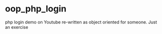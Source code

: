 # oop_php_login
php login demo on Youtube re-written as object oriented for someone.  Just an exercise
